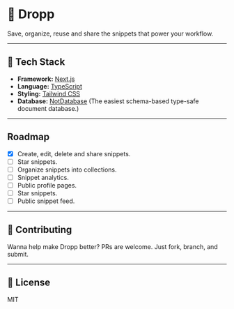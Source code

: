 # 🐣 Dropp

Save, organize, reuse and share the snippets that power your workflow.

---

## 🚀 Tech Stack

- **Framework:** [Next.js](https://nextjs.org)
- **Language:** [TypeScript](https://www.typescriptlang.org)
- **Styling:** [Tailwind CSS](https://tailwindcss.com)
- **Database:** [NotDatabase](https://notdatabase.com) (The easiest schema-based type-safe document database.)

---

## Roadmap

- [x] Create, edit, delete and share snippets.
- [ ] Star snippets.
- [ ] Organize snippets into collections.
- [ ] Snippet analytics.
- [ ] Public profile pages.
- [ ] Star snippets.
- [ ] Public snippet feed.

---

## 🤝 Contributing

Wanna help make Dropp better? PRs are welcome. Just fork, branch, and submit.

---

## 📄 License

MIT
